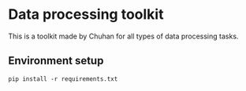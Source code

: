 # Data processing toolkit

This is a toolkit made by Chuhan for all types of data processing tasks.

## Environment setup

```
pip install -r requirements.txt
```